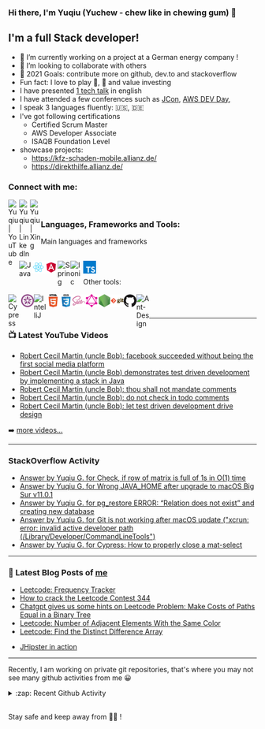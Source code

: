 ### Hi there, I'm Yuqiu (Yuchew - chew like in chewing gum) 👋

## I'm a full Stack developer!

<!--- 🌱 I’m currently learning everything 🤣-->
- 🔭 I’m currently working on a project at a German energy company !
- 👯 I’m looking to collaborate with others
- 🥅 2021 Goals: contribute more on github, dev.to and stackoverflow
- Fun fact: I love to play 🏓, 🏸 and value investing
- I have presented [1 tech talk](https://geyuqiu.github.io/jhipster-in-action/) in english
- I have attended a few conferences such as [JCon](https://jcon.one/de/), [AWS DEV Day](https://pages.awscloud.com/EMEA_FIELD_WEBINAR_DevdayMAD_20201015_7010z000001LtjX_On-Demand-Confirmation.html?sc_channel=em&sc_campaign=emea20_devdayonlineq4&sc_medium=em_309568&sc_content=REG_event_ev_field&sc_geo=emea&sc_country=mult&sc_outcome=reg&sc_publisher=aws&trkCampaign=emea20_devdayonlineq4&trk=em_thankyousurvey_loc-309568_emea20_devdayonlineq4), 
- I speak 3 languages fluently: 🇺🇸, 🇩🇪
- I've got following certifications
    - Certified Scrum Master
    - AWS Developer Associate
    - ISAQB Foundation Level
- showcase projects: 
    - https://kfz-schaden-mobile.allianz.de/
    - https://direkthilfe.allianz.de/

### Connect with me:
  
[<img align="left" alt="Yuqiu | YouTube" width="22px" src="https://cdn.jsdelivr.net/npm/simple-icons@v3/icons/youtube.svg" />][youtube]
[<img align="left" alt="Yuqiu | LinkedIn" width="22px" src="https://cdn.jsdelivr.net/npm/simple-icons@v3/icons/linkedin.svg" />][linkedin]
[<img align="left" alt="Yuqiu | Xing" width="22px" src="https://cdn.jsdelivr.net/npm/simple-icons@v3/icons/xing.svg" />][xing]

<br />

### Languages, Frameworks and Tools:

Main languages and frameworks

<br />

<img align="left" alt="Java" width="26px" src="https://cdn.jsdelivr.net/npm/simple-icons@3.7.0/icons/java.svg" />
<img align="left" alt="React" width="26px" src="https://raw.githubusercontent.com/github/explore/80688e429a7d4ef2fca1e82350fe8e3517d3494d/topics/react/react.png" />
<img align="left" alt="Angular" width="26px" src="https://raw.githubusercontent.com/github/explore/80688e429a7d4ef2fca1e82350fe8e3517d3494d/topics/angular/angular.png" />
<img align="left" alt="Spring" width="26px" src="https://cdn.jsdelivr.net/npm/simple-icons@3.7.0/icons/spring.svg" />
<img align="left" alt="Ionic" width="26px" src="https://cdn.jsdelivr.net/npm/simple-icons@3.7.0/icons/ionic.svg" />
<img align="left" alt="TypeScript" width="26px" src="https://raw.githubusercontent.com/github/explore/80688e429a7d4ef2fca1e82350fe8e3517d3494d/topics/typescript/typescript.png" />

<br />
<br />
Other tools: <br /><br />
<img align="left" alt="Cypress" width="26px" src="https://github.com/jalbertsr/logo-badge-images/blob/master/img/rsz_cypress.png?raw=true" />
<img align="left" alt="Jasmine" width="26px" src="https://github.com/Iggy-Codes/logo-images/blob/master/logos/jasmine.png?raw=true" />
<img align="left" alt="IntelliJ" width="26px" src="https://cdn.jsdelivr.net/npm/simple-icons@3.7.0/icons/intellijidea.svg" />
<img align="left" alt="HTML5" width="26px" src="https://raw.githubusercontent.com/github/explore/80688e429a7d4ef2fca1e82350fe8e3517d3494d/topics/html/html.png" />
<img align="left" alt="CSS3" width="26px" src="https://raw.githubusercontent.com/github/explore/80688e429a7d4ef2fca1e82350fe8e3517d3494d/topics/css/css.png" />
<img align="left" alt="Sass" width="26px" src="https://raw.githubusercontent.com/github/explore/80688e429a7d4ef2fca1e82350fe8e3517d3494d/topics/sass/sass.png" />
<img align="left" alt="GraphQL" width="26px" src="https://raw.githubusercontent.com/github/explore/80688e429a7d4ef2fca1e82350fe8e3517d3494d/topics/graphql/graphql.png" />
<img align="left" alt="Node.js" width="26px" src="https://raw.githubusercontent.com/github/explore/80688e429a7d4ef2fca1e82350fe8e3517d3494d/topics/nodejs/nodejs.png" />
<img align="left" alt="Git" width="26px" src="https://raw.githubusercontent.com/github/explore/80688e429a7d4ef2fca1e82350fe8e3517d3494d/topics/git/git.png" />
<img align="left" alt="GitHub" width="26px" src="https://raw.githubusercontent.com/github/explore/78df643247d429f6cc873026c0622819ad797942/topics/github/github.png" />
<img align="left" alt="Ant-Design" width="26px" src="https://github.com/jalbertsr/logo-badge-images/blob/master/img/rsz_ant-design.png?raw=true" />

<br />
<br />

---

### 📺 Latest YouTube Videos

<!-- YOUTUBE:START -->
- [Robert Cecil Martin &lpar;uncle Bob&rpar;: facebook succeeded without being the first social media platform](https://www.youtube.com/watch?v=HzWjtxZkyFU)
- [Robert Cecil Martin &lpar;uncle Bob&rpar; demonstrates test driven development by implementing a stack in Java](https://www.youtube.com/watch?v=rdLO7pSVrMY)
- [Robert Cecil Martin &lpar;uncle Bob&rpar;: thou shall not mandate comments](https://www.youtube.com/watch?v=8FCDwq6PNOA)
- [Robert Cecil Martin &lpar;uncle Bob&rpar;: do not check in todo comments](https://www.youtube.com/watch?v=z-5ZhjyS8gY)
- [Robert Cecil Martin &lpar;uncle Bob&rpar;: let test driven development drive design](https://www.youtube.com/watch?v=8GZ2q6DEFH8)
<!-- YOUTUBE:END -->

➡️ [more videos...](https://www.youtube.com/channel/UCcx89MBC4J7YXVsrpQJNouw)

---

### StackOverflow Activity
<!-- STACKOVERFLOW:START -->
- [Answer by Yuqiu G. for Check, if row of matrix is full of 1s in O&lpar;1&rpar; time](https://stackoverflow.com/questions/48049837/check-if-row-of-matrix-is-full-of-1s-in-o1-time/76140855#76140855)
- [Answer by Yuqiu G. for Wrong JAVA_HOME after upgrade to macOS Big Sur v11.0.1](https://stackoverflow.com/questions/64917779/wrong-java-home-after-upgrade-to-macos-big-sur-v11-0-1/76042428#76042428)
- [Answer by Yuqiu G. for pg_restore ERROR: “Relation does not exist” and creating new database](https://stackoverflow.com/questions/49686853/pg-restore-error-relation-does-not-exist-and-creating-new-database/76003273#76003273)
- [Answer by Yuqiu G. for Git is not working after macOS update &lpar;&quot;xcrun: error: invalid active developer path &lpar;/Library/Developer/CommandLineTools&quot;&rpar;](https://stackoverflow.com/questions/52522565/git-is-not-working-after-macos-update-xcrun-error-invalid-active-developer-p/73716107#73716107)
- [Answer by Yuqiu G. for Cypress: How to properly close a mat-select](https://stackoverflow.com/questions/60532511/cypress-how-to-properly-close-a-mat-select/72178028#72178028)
<!-- STACKOVERFLOW:END -->

---

### 📕 Latest Blog Posts of [me](https://dev.to/geyuqiu)

<!-- BLOG-POST-LIST:START -->
- [Leetcode: Frequency Tracker](https://yuqiuge.medium.com/leetcode-frequency-tracker-acc0cc56960?source=rss-8fade33fd493------2)
- [How to crack the Leetcode Contest 344](https://yuqiuge.medium.com/how-to-crack-the-leetcode-contest-344-224dcd24a7ae?source=rss-8fade33fd493------2)
- [Chatgpt gives us some hints on Leetcode Problem: Make Costs of Paths Equal in a Binary Tree](https://yuqiuge.medium.com/chatgpt-gives-us-some-hints-on-leetcode-problem-make-costs-of-paths-equal-in-a-binary-tree-18f48c864d13?source=rss-8fade33fd493------2)
- [Leetcode: Number of Adjacent Elements With the Same Color](https://yuqiuge.medium.com/leetcode-number-of-adjacent-elements-with-the-same-color-f342da464132?source=rss-8fade33fd493------2)
- [Leetcode: Find the Distinct Difference Array](https://yuqiuge.medium.com/leetcode-find-the-distinct-difference-array-9fd9af0c500d?source=rss-8fade33fd493------2)
<!-- BLOG-POST-LIST:END -->
- [JHipster in action](https://geyuqiu.github.io/jhipster-in-action/)


---
Recently, I am working on private git repositories, that's where you may not see many github activities from me 😀 
<details>
  <summary>:zap: Recent Github Activity</summary>
  
<!--RECENT_ACTIVITY:last_update-->
Last Updated: Wednesday, May 24th, 2023, 11:13:42 AM
<!--RECENT_ACTIVITY:last_update_end-->

<!--RECENT_ACTIVITY:start-->
1. ✔️ Closed issue [#2145](https://github.com/eclipse/jkube/issues/2145) in [eclipse/jkube](https://github.com/eclipse/jkube)
2. 💬 Commented on [#2145](https://github.com/eclipse/jkube/issues/2145#issuecomment-1538520871) in [eclipse/jkube](https://github.com/eclipse/jkube)
3. 💬 Commented on [#4220](https://github.com/cypress-io/cypress/issues/4220#issuecomment-1538498702) in [cypress-io/cypress](https://github.com/cypress-io/cypress)
4. ❗️ Opened issue [#2145](https://github.com/eclipse/jkube/issues/2145) in [eclipse/jkube](https://github.com/eclipse/jkube)
5. 🎉 Merged PR [#1](https://github.com/geyuqiu/groupFinding/pull/1) in [geyuqiu/groupFinding](https://github.com/geyuqiu/groupFinding)
<!--RECENT_ACTIVITY:end-->

</details>


[isqab-foundation-level]: https://www.isaqb.org/documents/
[java-oca-8]: https://education.oracle.com/java-se-8-programmer-i/pexam_1Z0-808
[aws-cda]: https://aws.amazon.com/certification/certification-prep/?nc1=h_ls
[youtube]: https://youtube.com/channel/UCTfa5NSGeVLmcHYPRu9qh_g
[linkedin]: https://linkedin.com/in/yuqiu-ge-06a808b4/
[xing]: https://www.xing.com/profile/Yuqiu_Ge2
[webdevplaylist]: https://www.youtube.com/playlist?list=PLkwxH9e_vrAJ0WbEsFA9W3I1W-g_BTsbt
[jsplaylist]: https://www.youtube.com/playlist?list=PLkwxH9e_vrALRJKu7wfXby3MKeflhTu6B
[cssplaylist]: https://www.youtube.com/playlist?list=PLkwxH9e_vrALSdvZuEh6gqQdmDoDIoqz4
[reactplaylist]: https://www.youtube.com/playlist?list=PLkwxH9e_vrAK4TdffpxKY3QGyHCpxFcQ0

<br />

Stay safe and keep away from 👑🦠 !

